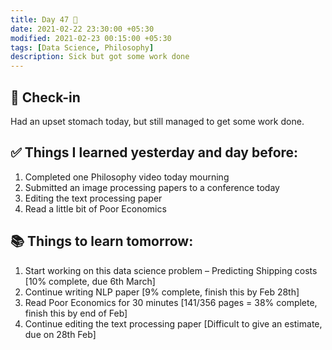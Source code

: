```yaml
---
title: Day 47 🍳
date: 2021-02-22 23:30:00 +05:30
modified: 2021-02-23 00:15:00 +05:30
tags: [Data Science, Philosophy]
description: Sick but got some work done
---
```


## 📩 Check-in

Had an upset stomach today, but still managed to get some work done.

## ✅ Things I learned yesterday and day before:

1. Completed one Philosophy video today mourning
2. Submitted an image processing papers to a conference today
3. Editing the text processing paper
4. Read a little bit of Poor Economics

## 📚 Things to learn tomorrow:

1. Start working on this data science problem – Predicting Shipping costs [10% complete, due 6th March]
2. Continue writing NLP paper [9% complete, finish this by Feb 28th]
3. Read Poor Economics for 30 minutes [141/356 pages = 38% complete, finish this by end of Feb]
4. Continue editing the text processing paper [Difficult to give an estimate, due on 28th Feb]